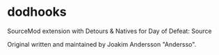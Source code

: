 # dodhooks
SourceMod extension with Detours &amp; Natives for Day of Defeat: Source

Original written and maintained by Joakim Andersson "Andersso".
